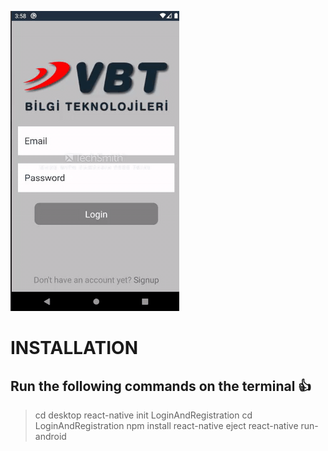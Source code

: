 ![](rnlogin.gif)

# INSTALLATION

## Run the following commands on the terminal :thumbsup:

 > cd desktop 
 > react-native init LoginAndRegistration
 > cd LoginAndRegistration
 > npm install
 > react-native eject
 > react-native run-android
